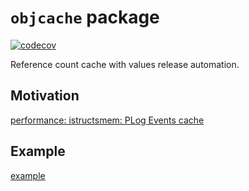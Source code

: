 # `objcache` package

[![codecov](https://codecov.io/gh/voedger/voedger/branch/main/graph/badge.svg?token=1O1pA6zdYs)](https://codecov.io/gh/voedger/voedger/objcache)

Reference count cache with values release automation.

## Motivation

[performance: istructsmem: PLog Events cache](https://github.com/voedger/voedger/issues/455)

## Example

[example](example_test.go)
